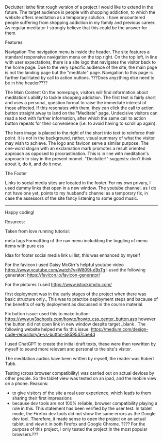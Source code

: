 Declutter! isthe first rough  version of a project I would like to extend in the future. The target audience is people with shopping addiction, to which the website offers meditation as a temporary solution. I have encountered people suffering from shopping addiction in my family and previous career. As regular meditator I strongly believe that this could be the answer for them.

Features

Navigation
The navigation menu is inside the header. The site features a standard responsive navigation menu on the top right. On the top left, in line with user expectations, there is a site logo that navigates the visitor back to the home page.
Due to the very specific audience of the site, the main page is not the landing page but the "meditate" page. Navigation to this page is further facilitated by call to action buttons.
???Does anyzthing else need to be in hhe header????

The Main Content
On the homepage, visitors will find information about meditation's ability to tackle shopping addiction. The first text is fairly short and uses a personal, question format to raise the immediate interest of those affected. If this resonates with them, they can click the call to action button straight away to land on the "Meditate" page. Undecisive visitors can read a text with further information, after which the same call to action button repeats for their convenience (i.e. to avoid having to scroll up again).

The hero image is placed to the right of the short into text to reinforce their point. It is not in the background, rather, visual summary of what the visitor may wish to achieve.  The logo and favicon serve a similar purpose: The one-word slogan with an exclamation mark promotes a result oriented approach as opposed to procrastination. This is in line with meditation's approach to stay in the present momet. "Declutter!" suggests: don't think about it, do it, and do it now.

The Footer

Links to social media sites are located in the footer. For my own privary, I used dummy links that open in a new window. The youtube channel, as I do not have one yet, points to my husband's channel as a temporary fix, in case the assessors of the site fancy listening to some good music.



---

Happy coding!

Resurces:

Taken from love running tutorial:

meta tags
Formattting of the nav menu includibng the toggling of menu items with pure css

Idaa for footer social media link ul list, this was enhanced by myself

For the favicon i used Daisy McGirr's helpful youtube video https://www.youtube.com/watch?v=W809I-d9xTg I used the following generator: https://favicon.io/favicon-generator/

For the pictures I used https://www.istockphoto.com/


first deployment was in the early stages of the project when there was basic structure only., This was to practice deployment steps and bacause of the benefits of early deployment as discussed in the course material.

Fix button issue: used this to make button: https://www.w3schools.com/howto/howto_css_center_button.asp
however the button did not open link in new window despite target _blank . The following website helped me fix this issue: https://medium.com/design-code-repository/a-vs-button-b859547cae4d

I used ChatGPT to create the initial draft texts, these were then rewritten by myself to sound more relevant and personal to the site's visitor.

The meditation audios have been written by myself, the reader was Robert Tubb.


Testing (cross browser compatibility)
was carried out on actual devices by other people. So the tablet view was tested on an ipad, and the mobile view on a phone. Reasons:
- to give visitors of the site a real user experience, which leads to them sharing their first impressions
- because dev tools are not 100% reliable, browser compatibility playing a role in this. This statement has been verified by the user test. In tablet mode, the Firefox dev tools did not show the same errors as the Google dev tool. Therefore, it made sense to open the project on an actual tablet, and view it in both Firefox and Google Chrome. ???? For the purpose of this project, I only tested the project in the most popular browsers.???



